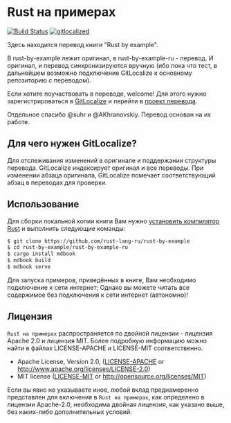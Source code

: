 # Rust на примерах

[![Build Status](https://travis-ci.org/rust-lang-ru/rust-by-example.svg?branch=master)](https://travis-ci.org/rust-lang-ru/rust-by-example)
[![gitlocalized ](https://gitlocalize.com/repo/2509/ru/badge.svg)](https://gitlocalize.com/repo/2509/ru?utm_source=badge)

Здесь находится перевод книги "Rust by example".

В rust-by-example лежит оригинал, в rust-by-example-ru - перевод.
И оригинал, и перевод синхронизируются вручную (ибо пока что тест, в
дальнейшем возможно подключение GitLocalize к основному репозиторию
с переводом).

Если хотите поучаствовать в переводе, welcome! Для этого нужно зарегистрироваться
в [GitLocalize](https://gitlocalize.com) и перейти в [проект перевода](https://gitlocalize.com/repo/2509).

Отдельное спасибо @suhr и @AKhranovskiy. Перевод основан на их работе.

## Для чего нужен GitLocalize?

Для отслеживания изменений в оригинале и поддержании структуры перевода.
GitLocalize индексирует оригинал и все переводы. При изменении абзаца
оригинала, GitLocalize помечает соответствующий абзац в переводах для проверки.

## Использование

Для сборки локальной копии книги Вам нужно [установить компилятор Rust][install Rust]
и выполнить следующие команды:

```bash
$ git clone https://github.com/rust-lang-ru/rust-by-example
$ cd rust-by-example/rust-by-example-ru
$ cargo install mdbook
$ mdbook build
$ mdbook serve
```

[install Rust]: https://www.rust-lang.org/ru-RU/install.html

Для запуска примеров, приведённых в книге, Вам необходимо подключение к сети интернет;
Однако вы можете читать все содержимое без подключения к сети интернет (автономно)!

## Лицензия

`Rust на примерах` распространяется по двойной лицензии - лицензия Apache 2.0 и лицензия MIT.
Более подробную информацию можно найти в файлах LICENSE-APACHE и LICENSE-MIT соответственно.

 * Apache License, Version 2.0, ([LICENSE-APACHE](LICENSE-APACHE) or
   http://www.apache.org/licenses/LICENSE-2.0)
 * MIT license ([LICENSE-MIT](LICENSE-MIT) or
   http://opensource.org/licenses/MIT)

Если вы явно не указываете иное, любой вклад преднамеренно представлен
для включения в `Rust на примерах`, как определено в лицензии Apache-2.0, необходима
двойная лицензия, как указано выше, без каких-либо дополнительных условий.
